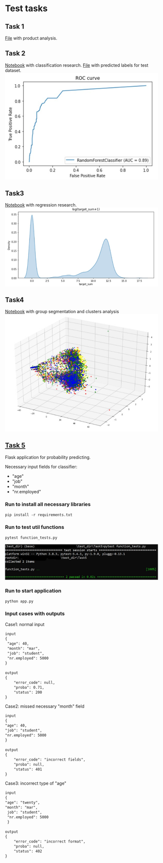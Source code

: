 # Test tasks
## Task 1
[File](https://github.com/IlyaKusakin/FiveTasks/blob/main/Task1_product%20analysis.pdf) with product analysis.
## Task 2
[Notebook](https://github.com/IlyaKusakin/FiveTasks/blob/main/task2/Task2_classification.ipynb) with classification research. 
[File](https://github.com/IlyaKusakin/FiveTasks/blob/main/task2/task2_result.xlsx) with predicted labels for test dataset.
![](https://github.com/IlyaKusakin/FiveTasks/blob/main/Task5/images/ROC_curve.jpg)
## Task3
[Notebook](https://github.com/IlyaKusakin/FiveTasks/blob/main/Task3_regression.ipynb) with regression research.
![](https://github.com/IlyaKusakin/FiveTasks/blob/main/Task5/images/log_target.jpg)
## Task4
[Notebook](https://github.com/IlyaKusakin/FiveTasks/blob/main/Task4_segmentation.ipynb) with group segmentation and clusters analysis
![](https://github.com/IlyaKusakin/FiveTasks/blob/main/Task5/images/groups.jpg)
## [Task 5](https://github.com/IlyaKusakin/FiveTasks/tree/main/Task5)
Flask application for probability predicting.

Necessary input fields for classifier:
* "age"
* "job"
* "month"
* "nr.employed"

### Run to install all necessary libraries
```
pip install -r requirements.txt
```
### Run to test util functions
```
pytest function_tests.py
```
![](https://github.com/IlyaKusakin/FiveTasks/blob/main/Task5/images/tests_screen.jpg)
### Run to start application
```
python app.py
```
### Input cases with outputs
Case1: normal input 
```
input
{
 "age": 40, 
 "month": "mar", 
 "job": "student", 
 "nr.employed": 5000
}

output 
{
    "error_code": null,
    "proba": 0.71,
    "status": 200
}
```
Case2: missed necessary "month" field
```
input
{
"age": 40, 
"job": "student", 
"nr.employed": 5000
}

output
{
    "error_code": "incorrect fields",
    "proba": null,
    "status": 401
}
```
Case3: incorrect type of "age"
```
input
{
"age": "twenty",
"month": "mar", 
 job": "student",
 "nr.employed": 5000
 }
 
output
{
    "error_code": "incorrect format",
    "proba": null,
    "status": 402
}
```
